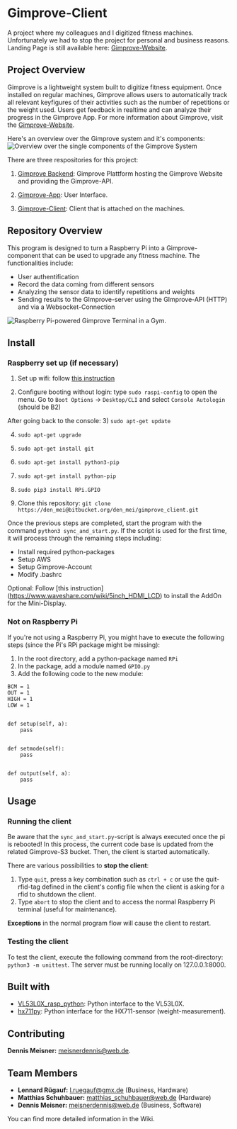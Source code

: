 # Gimprove-Client
A project where my colleagues and I digitized fitness machines. Unfortunately we had to
stop the project for personal and business reasons. Landing Page is still available here:
[Gimprove-Website](http://www.gimprove.com).

## Project Overview
Gimprove is a lightweight system built to digitize fitness equipment. Once installed on regular machines, Gimprove
allows users to automatically track all relevant keyfigures of their activities such as the number of repetitions
or the weight used. Users get feedback in realtime and can analyze their progress in the Gimprove App. For more
information about Gimprove, visit the [Gimprove-Website](http://www.gimprove.com).

Here's an overview over the Gimprove system and it's components:
![Overview over the single components of the Gimprove System](photos/ReadMe/GimproveSystem.png)

There are three respositories for this project:
1) [Gimprove Backend](https://github.com/denmei/gimprove-backend):
Gimprove Plattform hosting the Gimprove Website and providing the Gimprove-API.

2) [Gimprove-App](https://github.com/denmei/gimprove-app): User Interface.

3) [Gimprove-Client](https://github.com/denmei/gimprove-client): Client that is attached on the machines.

## Repository Overview
This program is designed to turn a Raspberry Pi into a Gimprove-component that can be used to upgrade any fitness machine.
 The functionalities include:
* User authentification
* Record the data coming from different sensors
* Analyzing the sensor data to identify repetitions and weights
* Sending results to the GImprove-server using the GImprove-API (HTTP) and via a Websocket-Connection

![Raspberry Pi-powered Gimprove Terminal in a Gym.](readme/client_terminal.JPG)

## Install
### Raspberry set up (if necessary)

1) Set up wifi: follow [this instruction](https://www.raspberrypi.org/documentation/configuration/wireless/wireless-cli.md)

2) Configure booting without login: type `sudo raspi-config` to open the menu. Go to `Boot Options` &rarr; `Desktop/CLI` and select `Console Autologin` (should be B2)

After going back to the console:
3) ```sudo apt-get update```

4) ```sudo apt-get upgrade```

5) ```sudo apt-get install git```

6) ```sudo apt-get install python3-pip```

7) ```sudo apt-get install python-pip```

8) ```sudo pip3 install RPi.GPIO```

9) Clone this repository: ```git clone https://den_mei@bitbucket.org/den_mei/gimprove_client.git```

Once the previous steps are completed, start the program with the command `python3 sync_and_start.py`. If
the script is used for the first time, it will process through the remaining steps including:
* Install required python-packages
* Setup AWS
* Setup Gimprove-Account
* Modify .bashrc

Optional: Follow [this instruction] (https://www.waveshare.com/wiki/5inch_HDMI_LCD) to install the AddOn for the Mini-Display.

### Not on Raspberry Pi
If you're not using a Raspberry Pi, you might have to execute the following steps (since the Pi's RPi package might
be missing):

1) In the root directory, add a python-package named `RPi`
2) In the package, add a module named `GPIO.py`
3) Add the following code to the new module:

```
BCM = 1
OUT = 1
HIGH = 1
LOW = 1


def setup(self, a):
    pass


def setmode(self):
    pass


def output(self, a):
    pass
```

## Usage
### Running the client
Be aware that the `sync_and_start.py`-script is always executed once the pi is rebooted! In this process, the current
code base is updated from the related Gimprove-S3 bucket. Then, the client is started automatically.

There are various possibilities to **stop the client**:
1) Type `quit`, press a key combination such as `ctrl + c` or use the quit-rfid-tag defined in the client's config file
when the client is asking for a rfid to shutdown the client.
2) Type `abort` to stop the client and to access the normal Raspberry Pi terminal (useful for maintenance).

**Exceptions** in the normal program flow will cause the client to restart.

### Testing the client
To test the client, execute the following command from the root-directory: `python3 -m unittest`. The server must be
running locally on 127.0.0.1:8000.

## Built with
* <a href="https://github.com/johnbryanmoore/VL53L0X_rasp_python">VL53L0X_rasp_python</a>: Python interface to the
VL53L0X.
* <a href="https://github.com/tatobari/hx711py">hx711py</a>: Python interface for the HX711-sensor (weight-measurement).

## Contributing
**Dennis Meisner:** meisnerdennis@web.de.

## Team Members
* **Lennard Rügauf:** l.ruegauf@gmx.de (Business, Hardware)
* **Matthias Schuhbauer:** matthias_schuhbauer@web.de (Hardware)
* **Dennis Meisner:** meisnerdennis@web.de (Business, Software)

You can find more detailed information in the Wiki.
